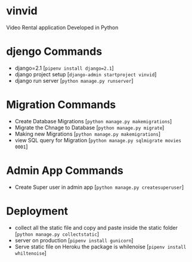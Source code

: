 # vinvid
Video Rental application Developed in Python


# djengo Commands 
- django=2.1 [`pipenv install django=2.1`]
- django project setup [`django-admin startproject vinvid`]
- django run server [`python manage.py runserver`] 

# Migration Commands
- Create Database Migrations [`python manage.py makemigrations`]
- Migrate the Chnage to Database [`python manage.py migrate`]
- Making new Migrations [`python manage.py makemigrations`]
- view SQL query for Migration [`python manage.py sqlmigrate movies 0001`]

# Admin App Commands
- Create Super user in admin app [`python manage.py createsuperuser`]


# Deployment
- collect all the static file and copy and paste inside the static folder [`python manage.py collectstatic`]
- server on production [`pipenv install gunicorn`]
- Serve static file on Heroku the package is whilenoise [`pipenv install whiltenoise`]